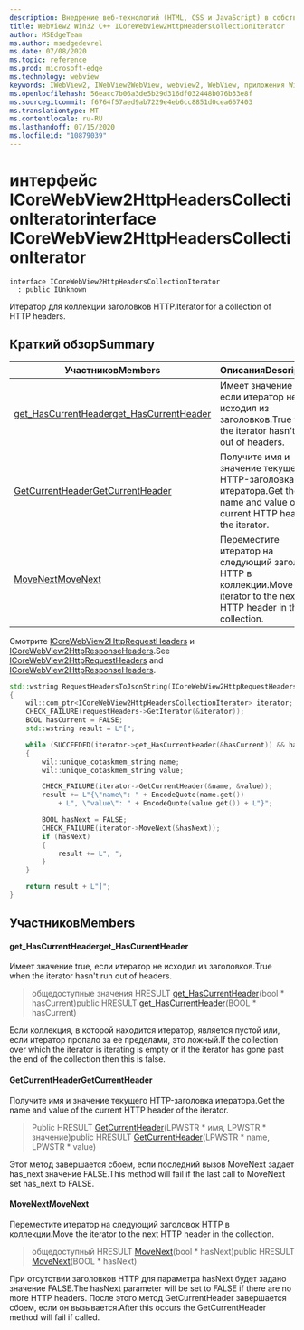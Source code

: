 ```yaml
---
description: Внедрение веб-технологий (HTML, CSS и JavaScript) в собственные приложения с помощью элемента управления Microsoft Edge WebView2
title: WebView2 Win32 C++ ICoreWebView2HttpHeadersCollectionIterator
author: MSEdgeTeam
ms.author: msedgedevrel
ms.date: 07/08/2020
ms.topic: reference
ms.prod: microsoft-edge
ms.technology: webview
keywords: IWebView2, IWebView2WebView, webview2, WebView, приложения Win32, Win32, EDGE, ICoreWebView2, ICoreWebView2Controller, управление браузером, EDGE HTML, ICoreWebView2HttpHeadersCollectionIterator
ms.openlocfilehash: 56eacc7b06a3de5b29d316df032448b076b33e8f
ms.sourcegitcommit: f6764f57aed9ab7229e4eb6cc8851d0cea667403
ms.translationtype: MT
ms.contentlocale: ru-RU
ms.lasthandoff: 07/15/2020
ms.locfileid: "10879039"
---
```

# <span data-ttu-id="c60bd-104">интерфейс ICoreWebView2HttpHeadersCollectionIterator</span><span class="sxs-lookup"><span data-stu-id="c60bd-104">interface ICoreWebView2HttpHeadersCollectionIterator</span></span> 

```
interface ICoreWebView2HttpHeadersCollectionIterator
  : public IUnknown
```

<span data-ttu-id="c60bd-105">Итератор для коллекции заголовков HTTP.</span><span class="sxs-lookup"><span data-stu-id="c60bd-105">Iterator for a collection of HTTP headers.</span></span>

## <span data-ttu-id="c60bd-106">Краткий обзор</span><span class="sxs-lookup"><span data-stu-id="c60bd-106">Summary</span></span>

 <span data-ttu-id="c60bd-107">Участников</span><span class="sxs-lookup"><span data-stu-id="c60bd-107">Members</span></span>                        | <span data-ttu-id="c60bd-108">Описания</span><span class="sxs-lookup"><span data-stu-id="c60bd-108">Descriptions</span></span>
--------------------------------|---------------------------------------------
[<span data-ttu-id="c60bd-109">get_HasCurrentHeader</span><span class="sxs-lookup"><span data-stu-id="c60bd-109">get_HasCurrentHeader</span></span>](#get_hascurrentheader) | <span data-ttu-id="c60bd-110">Имеет значение true, если итератор не исходил из заголовков.</span><span class="sxs-lookup"><span data-stu-id="c60bd-110">True when the iterator hasn't run out of headers.</span></span>
[<span data-ttu-id="c60bd-111">GetCurrentHeader</span><span class="sxs-lookup"><span data-stu-id="c60bd-111">GetCurrentHeader</span></span>](#getcurrentheader) | <span data-ttu-id="c60bd-112">Получите имя и значение текущего HTTP-заголовка итератора.</span><span class="sxs-lookup"><span data-stu-id="c60bd-112">Get the name and value of the current HTTP header of the iterator.</span></span>
[<span data-ttu-id="c60bd-113">MoveNext</span><span class="sxs-lookup"><span data-stu-id="c60bd-113">MoveNext</span></span>](#movenext) | <span data-ttu-id="c60bd-114">Переместите итератор на следующий заголовок HTTP в коллекции.</span><span class="sxs-lookup"><span data-stu-id="c60bd-114">Move the iterator to the next HTTP header in the collection.</span></span>

<span data-ttu-id="c60bd-115">Смотрите [ICoreWebView2HttpRequestHeaders](icorewebview2httprequestheaders.md) и [ICoreWebView2HttpResponseHeaders](icorewebview2httpresponseheaders.md).</span><span class="sxs-lookup"><span data-stu-id="c60bd-115">See [ICoreWebView2HttpRequestHeaders](icorewebview2httprequestheaders.md) and [ICoreWebView2HttpResponseHeaders](icorewebview2httpresponseheaders.md).</span></span> 
```cpp
std::wstring RequestHeadersToJsonString(ICoreWebView2HttpRequestHeaders* requestHeaders)
{
    wil::com_ptr<ICoreWebView2HttpHeadersCollectionIterator> iterator;
    CHECK_FAILURE(requestHeaders->GetIterator(&iterator));
    BOOL hasCurrent = FALSE;
    std::wstring result = L"[";

    while (SUCCEEDED(iterator->get_HasCurrentHeader(&hasCurrent)) && hasCurrent)
    {
        wil::unique_cotaskmem_string name;
        wil::unique_cotaskmem_string value;

        CHECK_FAILURE(iterator->GetCurrentHeader(&name, &value));
        result += L"{\"name\": " + EncodeQuote(name.get())
            + L", \"value\": " + EncodeQuote(value.get()) + L"}";

        BOOL hasNext = FALSE;
        CHECK_FAILURE(iterator->MoveNext(&hasNext));
        if (hasNext)
        {
            result += L", ";
        }
    }

    return result + L"]";
}
```

## <span data-ttu-id="c60bd-116">Участников</span><span class="sxs-lookup"><span data-stu-id="c60bd-116">Members</span></span>

#### <span data-ttu-id="c60bd-117">get_HasCurrentHeader</span><span class="sxs-lookup"><span data-stu-id="c60bd-117">get_HasCurrentHeader</span></span> 

<span data-ttu-id="c60bd-118">Имеет значение true, если итератор не исходил из заголовков.</span><span class="sxs-lookup"><span data-stu-id="c60bd-118">True when the iterator hasn't run out of headers.</span></span>

> <span data-ttu-id="c60bd-119">общедоступные значения HRESULT [get_HasCurrentHeader](#get_hascurrentheader)(bool \* hasCurrent)</span><span class="sxs-lookup"><span data-stu-id="c60bd-119">public HRESULT [get_HasCurrentHeader](#get_hascurrentheader)(BOOL \* hasCurrent)</span></span>

<span data-ttu-id="c60bd-120">Если коллекция, в которой находится итератор, является пустой или, если итератор пропало за ее пределами, это ложный.</span><span class="sxs-lookup"><span data-stu-id="c60bd-120">If the collection over which the iterator is iterating is empty or if the iterator has gone past the end of the collection then this is false.</span></span>

#### <span data-ttu-id="c60bd-121">GetCurrentHeader</span><span class="sxs-lookup"><span data-stu-id="c60bd-121">GetCurrentHeader</span></span> 

<span data-ttu-id="c60bd-122">Получите имя и значение текущего HTTP-заголовка итератора.</span><span class="sxs-lookup"><span data-stu-id="c60bd-122">Get the name and value of the current HTTP header of the iterator.</span></span>

> <span data-ttu-id="c60bd-123">Public HRESULT [GetCurrentHeader](#getcurrentheader)(LPWSTR \* имя, LPWSTR \* значение)</span><span class="sxs-lookup"><span data-stu-id="c60bd-123">public HRESULT [GetCurrentHeader](#getcurrentheader)(LPWSTR \* name, LPWSTR \* value)</span></span>

<span data-ttu-id="c60bd-124">Этот метод завершается сбоем, если последний вызов MoveNext задает has_next значение FALSE.</span><span class="sxs-lookup"><span data-stu-id="c60bd-124">This method will fail if the last call to MoveNext set has_next to FALSE.</span></span>

#### <span data-ttu-id="c60bd-125">MoveNext</span><span class="sxs-lookup"><span data-stu-id="c60bd-125">MoveNext</span></span> 

<span data-ttu-id="c60bd-126">Переместите итератор на следующий заголовок HTTP в коллекции.</span><span class="sxs-lookup"><span data-stu-id="c60bd-126">Move the iterator to the next HTTP header in the collection.</span></span>

> <span data-ttu-id="c60bd-127">общедоступный HRESULT [MoveNext](#movenext)(bool \* hasNext)</span><span class="sxs-lookup"><span data-stu-id="c60bd-127">public HRESULT [MoveNext](#movenext)(BOOL \* hasNext)</span></span>

<span data-ttu-id="c60bd-128">При отсутствии заголовков HTTP для параметра hasNext будет задано значение FALSE.</span><span class="sxs-lookup"><span data-stu-id="c60bd-128">The hasNext parameter will be set to FALSE if there are no more HTTP headers.</span></span> <span data-ttu-id="c60bd-129">После этого метод GetCurrentHeader завершается сбоем, если он вызывается.</span><span class="sxs-lookup"><span data-stu-id="c60bd-129">After this occurs the GetCurrentHeader method will fail if called.</span></span>


